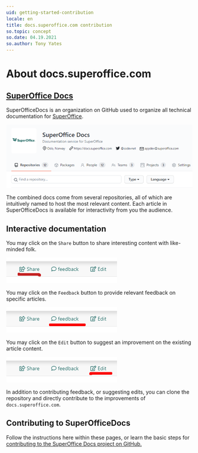```yaml
---
uid: getting-started-contribution
locale: en
title: docs.superoffice.com contribution
so.topic: concept
so.date: 04.19.2021
so.author: Tony Yates
---
```


# About docs.superoffice.com

## [SuperOffice Docs](xref:contribute-to-docs)

SuperOfficeDocs is an organization on GitHub used to organize all technical documentation for [SuperOffice][1].

![SuperOfficeDocs][img1]

The combined docs come from several repositories, all of which are intuitively named to host the most relevant content. Each article in SuperOfficeDocs is available for interactivity from you the audience.

## Interactive documentation

You may click on the `Share` button to share interesting content with like-minded folk.

![Share][img2]

You may click on the `Feedback` button to provide relevant feedback on specific articles.

![Feedback][img3]

You may click on the `Edit` button to suggest an improvement on the existing article content.

![Edit][img4]

In addition to contributing feedback, or suggesting edits, you can clone the repository and directly contribute to the improvements of `docs.superoffice.com`.

## Contributing to SuperOfficeDocs

Follow the instructions here within these pages, or learn the basic steps for [contributing to the SuperOffice Docs project on GitHub.][2]

<!-- Referenced links-->
[1]: http://www.superoffice.com
[2]: ../index.yml

<!-- Referenced images-->
[img1]: media/github-superoffice-docs.png
[img2]: media/share-action-button.png
[img3]: media/feedback-action-button.png
[img4]: media/edit-action-button.png
